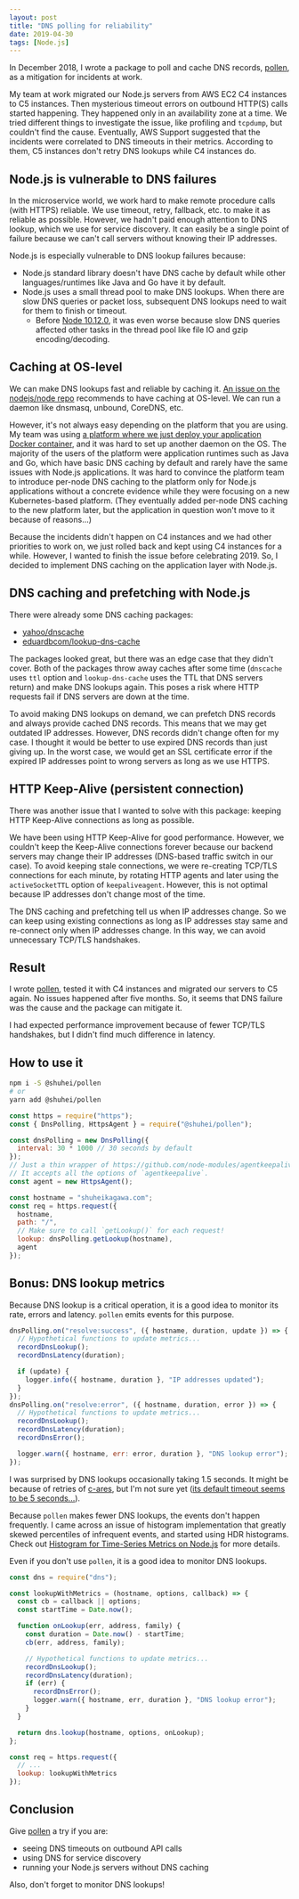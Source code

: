 ```yaml
---
layout: post
title: "DNS polling for reliability"
date: 2019-04-30
tags: [Node.js]
---
```


In December 2018, I wrote a package to poll and cache DNS records, [pollen](https://github.com/shuhei/pollen), as a mitigation for incidents at work.

My team at work migrated our Node.js servers from AWS EC2 C4 instances to C5 instances. Then mysterious timeout errors on outbound HTTP(S) calls started happening. They happened only in an availability zone at a time. We tried different things to investigate the issue, like profiling and `tcpdump`, but couldn't find the cause. Eventually, AWS Support suggested that the incidents were correlated to DNS timeouts in their metrics. According to them, C5 instances don't retry DNS lookups while C4 instances do.

## Node.js is vulnerable to DNS failures

In the microservice world, we work hard to make remote procedure calls (with HTTPS) reliable. We use timeout, retry, fallback, etc. to make it as reliable as possible. However, we hadn't paid enough attention to DNS lookup, which we use for service discovery. It can easily be a single point of failure because we can't call servers without knowing their IP addresses.

Node.js is especially vulnerable to DNS lookup failures because:

- Node.js standard library doesn't have DNS cache by default while other languages/runtimes like Java and Go have it by default.
- Node.js uses a small thread pool to make DNS lookups. When there are slow DNS queries or packet loss, subsequent DNS lookups need to wait for them to finish or timeout.
  - Before [Node 10.12.0](https://github.com/nodejs/node/pull/22997), it was even worse because slow DNS queries affected other tasks in the thread pool like file IO and gzip encoding/decoding.

## Caching at OS-level

We can make DNS lookups fast and reliable by caching it. [An issue on the nodejs/node repo](https://github.com/nodejs/node/issues/5893) recommends to have caching at OS-level. We can run a daemon like dnsmasq, unbound, CoreDNS, etc.

However, it's not always easy depending on the platform that you are using. My team was using [a platform where we just deploy your application Docker container](https://stups.io/), and it was hard to set up another daemon on the OS. The majority of the users of the platform were application runtimes such as Java and Go, which have basic DNS caching by default and rarely have the same issues with Node.js applications. It was hard to convince the platform team to introduce per-node DNS caching to the platform only for Node.js applications without a concrete evidence while they were focusing on a new Kubernetes-based platform. (They eventually added per-node DNS caching to the new platform later, but the application in question won't move to it because of reasons...)

Because the incidents didn't happen on C4 instances and we had other priorities to work on, we just rolled back and kept using C4 instances for a while. However, I wanted to finish the issue before celebrating 2019. So, I decided to implement DNS caching on the application layer with Node.js.

## DNS caching and prefetching with Node.js

There were already some DNS caching packages:

- [yahoo/dnscache](https://github.com/yahoo/dnscache)
- [eduardbcom/lookup-dns-cache](https://github.com/eduardbcom/lookup-dns-cache)

The packages looked great, but there was an edge case that they didn't cover. Both of the packages throw away caches after some time (`dnscache` uses `ttl` option and `lookup-dns-cache` uses the TTL that DNS servers return) and make DNS lookups again. This poses a risk where HTTP requests fail if DNS servers are down at the time.

To avoid making DNS lookups on demand, we can prefetch DNS records and always provide cached DNS records. This means that we may get outdated IP addresses. However, DNS records didn't change often for my case. I thought it would be better to use expired DNS records than just giving up. In the worst case, we would get an SSL certificate error if the expired IP addresses point to wrong servers as long as we use HTTPS.

## HTTP Keep-Alive (persistent connection)

There was another issue that I wanted to solve with this package: keeping HTTP Keep-Alive connections as long as possible.

We have been using HTTP Keep-Alive for good performance. However, we couldn't keep the Keep-Alive connections forever because our backend servers may change their IP addresses (DNS-based traffic switch in our case). To avoid keeping stale connections, we were re-creating TCP/TLS connections for each minute, by rotating HTTP agents and later using the `activeSocketTTL` option of `keepaliveagent`. However, this is not optimal because IP addresses don't change most of the time.

The DNS caching and prefetching tell us when IP addresses change. So we can keep using existing connections as long as IP addresses stay same and re-connect only when IP addresses change. In this way, we can avoid unnecessary TCP/TLS handshakes.

## Result

I wrote [pollen](https://github.com/shuhei/pollen), tested it with C4 instances and migrated our servers to C5 again. No issues happened after five months. So, it seems that DNS failure was the cause and the package can mitigate it.

I had expected performance improvement because of fewer TCP/TLS handshakes, but I didn't find much difference in latency.

## How to use it

```sh
npm i -S @shuhei/pollen
# or
yarn add @shuhei/pollen
```

```js
const https = require("https");
const { DnsPolling, HttpsAgent } = require("@shuhei/pollen");

const dnsPolling = new DnsPolling({
  interval: 30 * 1000 // 30 seconds by default
});
// Just a thin wrapper of https://github.com/node-modules/agentkeepalive
// It accepts all the options of `agentkeepalive`.
const agent = new HttpsAgent();

const hostname = "shuheikagawa.com";
const req = https.request({
  hostname,
  path: "/",
  // Make sure to call `getLookup()` for each request!
  lookup: dnsPolling.getLookup(hostname),
  agent
});
```

## Bonus: DNS lookup metrics

Because DNS lookup is a critical operation, it is a good idea to monitor its rate, errors and latency. `pollen` emits events for this purpose.

```js
dnsPolling.on("resolve:success", ({ hostname, duration, update }) => {
  // Hypothetical functions to update metrics...
  recordDnsLookup();
  recordDnsLatency(duration);

  if (update) {
    logger.info({ hostname, duration }, "IP addresses updated");
  }
});
dnsPolling.on("resolve:error", ({ hostname, duration, error }) => {
  // Hypothetical functions to update metrics...
  recordDnsLookup();
  recordDnsLatency(duration);
  recordDnsError();

  logger.warn({ hostname, err: error, duration }, "DNS lookup error");
});
```

I was surprised by DNS lookups occasionally taking 1.5 seconds. It might be because of retries of [c-ares](https://c-ares.haxx.se/), but I'm not sure yet ([its default timeout seems to be 5 seconds...](https://c-ares.haxx.se/ares_init_options.html)).

Because `pollen` makes fewer DNS lookups, the events don't happen frequently. I came across an issue of histogram implementation that greatly skewed percentiles of infrequent events, and started using HDR histograms. Check out [Histogram for Time-Series Metrics on Node.js](/blog/2018/12/29/histogram-for-time-series-metrics-on-node-js/) for more details.

Even if you don't use `pollen`, it is a good idea to monitor DNS lookups.

```js
const dns = require("dns");

const lookupWithMetrics = (hostname, options, callback) => {
  const cb = callback || options;
  const startTime = Date.now();

  function onLookup(err, address, family) {
    const duration = Date.now() - startTime;
    cb(err, address, family);

    // Hypothetical functions to update metrics...
    recordDnsLookup();
    recordDnsLatency(duration);
    if (err) {
      recordDnsError();
      logger.warn({ hostname, err, duration }, "DNS lookup error");
    }
  }

  return dns.lookup(hostname, options, onLookup);
};

const req = https.request({
  // ...
  lookup: lookupWithMetrics
});
```

## Conclusion

Give [pollen](https://github.com/shuhei/pollen) a try if you are:

- seeing DNS timeouts on outbound API calls
- using DNS for service discovery
- running your Node.js servers without DNS caching

Also, don't forget to monitor DNS lookups!
